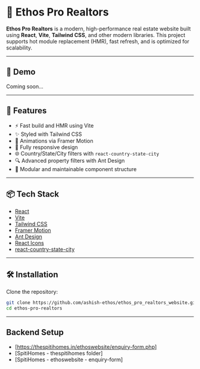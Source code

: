 # 🏡 Ethos Pro Realtors

**Ethos Pro Realtors** is a modern, high-performance real estate website built using **React**, **Vite**, **Tailwind CSS**, and other modern libraries. This project supports hot module replacement (HMR), fast refresh, and is optimized for scalability.

---

## 🔗 Demo

Coming soon...

---

## 🚀 Features

- ⚡ Fast build and HMR using Vite
- ✨ Styled with Tailwind CSS
- 🎥 Animations via Framer Motion
- 📱 Fully responsive design
- 🌐 Country/State/City filters with `react-country-state-city`
- 🔍 Advanced property filters with Ant Design
- 🧩 Modular and maintainable component structure

---

## 📦 Tech Stack

- [React](https://reactjs.org/)
- [Vite](https://vitejs.dev/)
- [Tailwind CSS](https://tailwindcss.com/)
- [Framer Motion](https://www.framer.com/motion/)
- [Ant Design](https://ant.design/)
- [React Icons](https://react-icons.github.io/react-icons/)
- [react-country-state-city](https://www.npmjs.com/package/react-country-state-city)

---

## 🛠️ Installation

Clone the repository:

```bash
git clone https://github.com/ashish-ethos/ethos_pro_realtors_website.git
cd ethos-pro-realtors

```
---

## Backend Setup 


- [https://thespitihomes.in/ethoswebsite/enquiry-form.php]
- [SpitiHomes - thespitihomes folder]
- [SpitiHomes - ethoswebsite - enquiry-form]